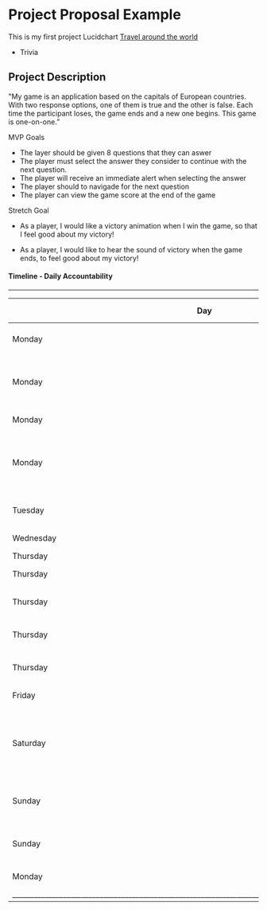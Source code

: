 # Project Proposal Example

This is my first project Lucidchart [Travel around the world](https://lucid.app/lucidchart/634839e7-793d-4712-814f-1e7d426aa1a9/edit?viewport_loc=-68%2C205%2C2441%2C1316%2C0_0&invitationId=inv_4d3bc6c7-d7a2-4dbb-ad3f-5120571a2959)


- Trivia


## Project Description 

"My game is an application based on the capitals of European countries.
With two response options, one of them is true and the other is false.
Each time the participant loses, the game ends and a new one begins.
This game is one-on-one.”

MVP Goals

 * The layer should be given 8 questions that they can aswer
 * The player must select the answer they consider to continue with the next question.
 * The player will receive an immediate alert when selecting the answer
 * The player should to navigade for the next question
 * The player can view the game score at the end of the game
 
 Stretch Goal
 
 * As a player, I would like a victory animation when I win the game, so that I feel good about my victory!

 * As a player, I would like to hear the sound of victory when the game ends, to feel good about my victory!
 
#### Timeline - Daily Accountability

___________________________________________________________________________________________________________
| Day        |   | Task                                                      | Blockers | Notes/ Thoughts |
|------------|---|-------------------------------------------------------------------|----------|---------|
| Monday     |   | Create and present proposal                                       |          |         |
| Monday     |   | Correct and add important objectives in the proposal              |          |         |
| Monday     |   | Create html, js, css files                                        |          |         |
| Monday     |   | Create the skeleton of the game design in html and css            |          |         |
| Tuesday    |   | Create code bases in javascript                                   |          |         |
| Wednesday  |   | Add functionality                                                 |          |         |
| Thursday   |   | Add styling                                                       |          |         |
| Thursday   |   | Finaliza MVP                                                      |          |         |
| Thursday   |   | Work on stretch goals                                             |          |         |
| Thursday   |   | Work on stretch goals                                             |          |         |
| Thursday   |   | Start creating the readme                                         |          |         |
| Friday     |   | Complete the readme                                               |          |         |
| Saturday   |   | Check that css, html and javascript are without any type of error |          |         |
|  Sunday    |   | Ensure the complete functionality of the game                     |          |         |
|  Sunday    |   | Review compliance with project objectives                         |          |         |
|  Monday    |   | Presentation Day!                                                 |          |         |
|__________________________________________________________________________________________________________